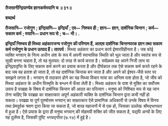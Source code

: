 **तैजसानीन्द्रियाण्येव ज्ञानकर्ममयानि च ॥ ३१॥** 

**शब्दार्थ** 

**तैजसानि—** **रजोगुण** **; इन्द्रियाणि—** **इन्द्रियाँ** **; एव—** **निश्चय ही** **; ज्ञान—** **ज्ञान, दार्शनिक चिन्तन** **; कर्म—** **सकाम कर्म** **; मयानि—** **प्रधान रूप से** **; च—** **भी।** **.** 

**इन्द्रियाँ निश्चय ही मिथ्या अहंकारजन्य रजोगुण की परिणाम हैं, अतएव दार्शनिक** **चिन्तनपरक ज्ञान तथा सकाम कर्म रजोगुण के प्रधान उत्पाद हैं।** **तात्पर्य** : मिथ्या अहंकार का प्रधान कार्य ईश्वरविहीनता है। जब कोई व्यक्ति भगवान् के नित्य अधीन अंश के रूप में अपनी स्वाभाविक स्थिति को भूल जाता है और स्वतंत्र रूप से सुखी बनना चाहता है, तो वह मुलयत: दो तरह से कार्य करता है। सर्वप्रथम वह अपने निजी लाभ या इनि्द्रयतृप्ति के लिए सकाम कर्म करने का प्रयास करता है और दीर्घकाल तक ऐसे सकाम कर्म करते रहने के बाद जब वह हताश हो जाता है, तो वह दार्शनिक चिन्तक बन जाता है और अपने को ईश्वर-जैसे स्तर पर समझने लगता है। भगवान् से तदाकार होने का यह मिथ्या विचार माया का अन्तिम पाश होता है, जो जीव को मिथ्या अहंकार के अधीन विस्मृति के बन्धन में फँसा लेती है। मिथ्या अहंकार के पाश से मुक्ति का सर्वोत्तम उपाय है परब्रह्म के विषय में दार्शनिक चिन्तन की आदत का परित्याग। मनुष्य को निश्चित रूप से यह जान लेना चाहिए कि परब्रह्म का साक्षात्कार अपूर्ण अहंकारी व्यक्ति के दार्शनिक चिन्तन द्वारा कभी नहीं हो सकता। परब्रह्म या पूर्ण पुरुषोत्तम भगवान् का साक्षात्कार ऐसे प्रामाणिक अधिकारी से उनके विषय में विनय तथा प्रेमपूर्वक श्रवण द्वारा किया जा सकता है, जो बारह महाजनों में से एक हो, जिसका उल्लेख *श्रीमद्भागवत* में हुआ है। ऐसे प्रयास के द्वारा ही मनुष्य भगवान् की मोहमयी शक्ति को जीत सकता है, यद्यपि अन्यों के लिए यह दुर्लंघ्य है, जिसकी पुष्टि *भगवद्गीता* (७.१४) में हुई है।  